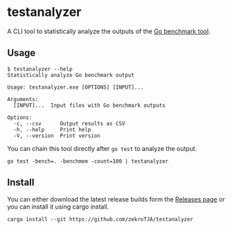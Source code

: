 # testanalyzer

A CLI tool to statistically analyze the outputs of the [Go benchmark tool](https://golangdocs.com/benchmark-functions-in-golang).

## Usage

```
$ testanalyzer --help
Statistically analyze Go benchmark output

Usage: testanalyzer.exe [OPTIONS] [INPUT]...

Arguments:
  [INPUT]...  Input files with Go benchmark outputs

Options:
  -c, --csv      Output results as CSV
  -h, --help     Print help
  -V, --version  Print version
```

You can chain this tool directly after `go test` to analyze the output.

```
go test -bench=. -benchmem -count=100 | testanalyzer
```

## Install

You can either download the latest release builds form the [Releases page](https://github.com/zekroTJA/testanalyzer/releases) or you can install it using cargo install.
```
cargo install --git https://github.com/zekroTJA/testanalyzer
```